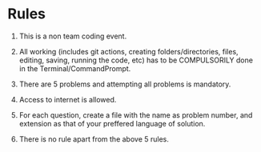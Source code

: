 # Rules

1. This is a non team coding event.

2. All working (includes git actions, creating folders/directories, files, editing, saving, running the code, etc) has to be COMPULSORILY done in the Terminal/CommandPrompt.

3. There are 5 problems and attempting all problems is mandatory.

4. Access to internet is allowed.

5. For each question, create a file with the name as problem number, and extension as that of your preffered language of solution.

6. There is no rule apart from the above 5 rules.
